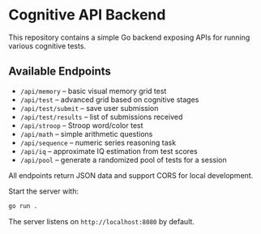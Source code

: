 # Cognitive API Backend

This repository contains a simple Go backend exposing APIs for running various cognitive tests.

## Available Endpoints

- `/api/memory` – basic visual memory grid test
- `/api/test` – advanced grid based on cognitive stages
- `/api/test/submit` – save user submission
- `/api/test/results` – list of submissions received
- `/api/stroop` – Stroop word/color test
- `/api/math` – simple arithmetic questions
- `/api/sequence` – numeric series reasoning task
- `/api/iq` – approximate IQ estimation from test scores
- `/api/pool` – generate a randomized pool of tests for a session

All endpoints return JSON data and support CORS for local development.

Start the server with:

```bash
go run .
```

The server listens on `http://localhost:8080` by default.
